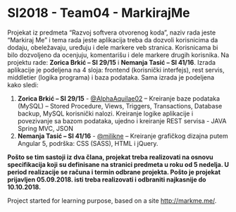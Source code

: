 # SI2018 - Team04 - MarkirajMe
Projekat iz predmeta “Razvoj softvera otvorenog koda”, naziv rada jeste “Markiraj Me” i tema rada jeste aplikacija treba da dozvoli korisnicima da dodaju, obeležavaju, uređuju i dele markere veb stranica. Korisnicama bi bilo dozvoljeno da ocenjuju, komentarišu i dele markere drugih korisnika. Na projektu rade: **Zorica Brkić – SI 29/15** i **Nemanja Tasić – SI 41/16**. Izrada aplikacije je podeljena na 4 sloja: frontend (korisnički interfejs),  rest servis, middletier (logika programa) i baza podataka. Sama izrada je podeljena kako sledi: 
1. **Zorica Brkić – SI 29/15** - [@AlphaAquilae02](https://github.com/brkicz "@brkicz") – Kreiranje baze podataka (MySQL) – Stored Procedure, Views, Triggers, Transactions, Database backup, MySQL korisnički nalozi. Kreiranje logike aplikacije i povezivanje sa bazom podataka, ujedno i kreiranje REST servisa - JAVA Spring MVC, JSON
2. **Nemanja Tasić – SI 41/16** - [@milikne](https://github.com/ntasic89 "@ntasic89") – Kreiranje grafičkog dizajna putem Angular 5, podrška: CSS (SASS), HTML i jQuery.

**Pošto se tim sastoji iz dva člana, projekat treba realizovati na osnovu specifikacija koji su definisane na stranici predmeta u roku od 5 nedelja. U period realizacije se računa i termin odbrane projekta. Pošto je projekat prijavljen 05.09.2018. isti treba realizovati i odbraniti najkasnije do 10.10.2018.**

Project started for learning purpose, based on a site http://markme.me/.
